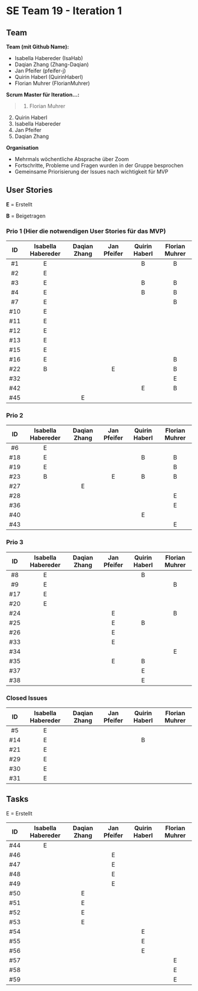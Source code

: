 # SE Team 19 - Iteration 1

## Team

**Team (mit Github Name):**
- Isabella Habereder (IsaHab)
- Daqian Zhang (Zhang-Daqian)
- Jan Pfeifer (pfeifer-j)
- Quirin Haberl (QuirinHaberl)
- Florian Muhrer (FlorianMuhrer)

**Scrum Master für Iteration...:**
> 1. Florian Muhrer
2. Quirin Haberl
3. Isabella Habereder
4. Jan Pfeifer
5. Daqian Zhang

**Organisation**
- Mehrmals wöchentliche Absprache über Zoom
- Fortschritte, Probleme und Fragen wurden in der Gruppe besprochen
- Gemeinsame Priorisierung der Issues nach wichtigkeit für MVP

## User Stories

**E** = Erstellt

**B** = Beigetragen

### Prio 1 (Hier die notwendigen User Stories für das MVP)
| **ID** | Isabella Habereder | Daqian Zhang | Jan Pfeifer | Quirin Haberl | Florian Muhrer|
|:---:|:------------:|:------------:|:------------:|:------------:|:------------:|
| #1 |E|||B|B|
| #2 |E|||||
| #3 |E|||B|B|
| #4 |E|||B|B|
| #7 |E||||B|
| #10 |E|||||
| #11 |E|||||
| #12 |E|||||
| #13 |E|||||
| #15 |E|||||
| #16 |E||||B|
| #22 |B||E||B|
| #32 |||||E|
| #42 ||||E|B|
| #45 ||E||||


### Prio 2
| ID | Isabella Habereder | Daqian Zhang | Jan Pfeifer | Quirin Haberl | Florian Muhrer|
|:---:|:------------:|:------------:|:------------:|:------------:|:------------:|
| #6 |E|||||
| #18 |E|||B|B|
| #19 |E||||B|
| #23 |B||E|B|B|
| #27 ||E||||
| #28 |||||E|
| #36 |||||E|
| #40 ||||E||
| #43 |||||E|

### Prio 3
| ID | Isabella Habereder | Daqian Zhang | Jan Pfeifer | Quirin Haberl | Florian Muhrer|
|:---:|:------------:|:------------:|:------------:|:------------:|:------------:|
| #8 |E|||B||
| #9 |E||||B|
| #17 |E|||||
| #20 |E|||||
| #24 |||E||B|
| #25 |||E|B||
| #26 |||E|||
| #33 |||E|||
| #34 |||||E|
| #35 |||E|B||
| #37 ||||E||
| #38 ||||E||

### Closed Issues
| ID | Isabella Habereder | Daqian Zhang | Jan Pfeifer | Quirin Haberl | Florian Muhrer|
|:---:|:------------:|:------------:|:------------:|:------------:|:------------:|
| #5 |E|||||
| #14 |E|||B||
| #21|E|||||
| #29 |E|||||
| #30 |E|||||
| #31 |E|||||

## Tasks
E = Erstellt

| ID | Isabella Habereder | Daqian Zhang | Jan Pfeifer | Quirin Haberl | Florian Muhrer|
|:---:|:------------:|:------------:|:------------:|:------------:|:------------:|
| #44 |E|||||
| #46 |||E|||
| #47 |||E|||
| #48 |||E|||
| #49 |||E|||
| #50 ||E||||
| #51 ||E||||
| #52 ||E||||
| #53 ||E||||
| #54 ||||E||
| #55 ||||E||
| #56 ||||E||
| #57 |||||E|
| #58 |||||E|
| #59 |||||E|

